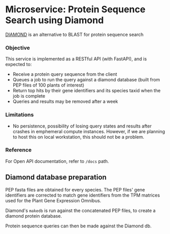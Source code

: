 # Microservice: Protein Sequence Search using Diamond

[DIAMOND](https://github.com/bbuchfink/diamond) is an alternative to BLAST for protein sequence search

### Objective

This service is implemented as a RESTful API (with FastAPI), and is expected to:

- Receive a protein query sequence from the client
- Queues a job to run the query against a diamond database (built from PEP files of 100 plants of interest)
- Return top hits by their gene identifiers and its species taxid when the job is complete
- Queries and results may be removed after a week

### Limitations

- No persistence, possibility of losing query states and results after crashes in emphemeral compute instances. However, if we are planning to host this on local workstation, this should not be a problem.

### Reference

For Open API documentation, refer to `/docs` path.

## Diamond database preparation

PEP fasta files are obtained for every species. The PEP files' gene identifiers are corrected to match gene identifiers from the TPM matrices used for the Plant Gene Expression Omnibus.

Diamond's `makedb` is run against the concatenated PEP files, to create a diamond protein database.

Protein sequence queries can then be made against the Diamond db.
